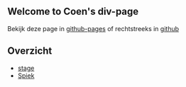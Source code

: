 ## Welcome to Coen's div-page

Bekijk deze page in
[github-pages](https://coentjo.github.io/div/)
of rechtstreeks in
[github](https://github.com/coentjo/div/blob/master/index.md)


## Overzicht

- [stage](stage.md)
- [Spiek](ghpage-cheatsheet)

